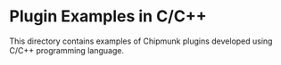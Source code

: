 # Plugin Examples in C/C++

This directory contains examples of Chipmunk plugins developed using C/C++ programming language.
